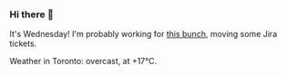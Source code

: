 ### Hi there :wave:

It's Wednesday! I'm probably working for [this bunch](https://github.com/kohofinancial), moving some Jira tickets.

Weather in Toronto: overcast, at +17°C.
